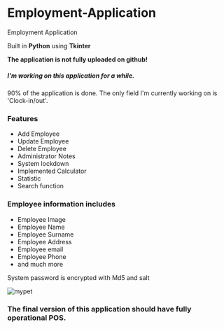 # Employment-Application
Employment Application
<p>Built in <strong>Python</strong> using <strong>Tkinter</strong></p>
<strong>The application is not fully uploaded on github!</strong>
<h5>I'm working on this application for a while.</h5>
<p>90% of the application is done. The only field I'm currently working on is 'Clock-in/out'.</p>
<h3>Features</h3>
<ul>
  <li>Add Employee</li>
  <li>Update Employee</li>
  <li>Delete Employee</li>
  <li>Administrator Notes</li>
  <li>System lockdown</li>
  <li>Implemented Calculator</li>
  <li>Statistic</li>
  <li>Search function</li>
</ul>
<h3>Employee information includes</h3>
<ul>
  <li>Employee Image</li>
  <li>Employee Name</li>
  <li>Employee Surname</li> 
  <li>Employee Address</li>
  <li>Employee email</li>
  <li>Employee Phone</li>
  <li>and much more</li>
</ul>

<p>System password is encrypted with Md5 and salt</p>
<img src="https://i.ibb.co/SPNwwyR/mypet.png" alt="mypet" border="0">


<h3>The final version of this application should have fully operational POS.</h3>
